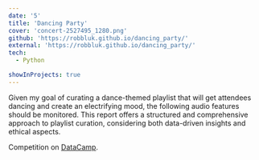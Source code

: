 ```yaml
---
date: '5'
title: 'Dancing Party'
cover: 'concert-2527495_1280.png'
github: 'https://robbluk.github.io/dancing_party/'
external: 'https://robbluk.github.io/dancing_party/'
tech:
  - Python

showInProjects: true
---
```


Given my goal of curating a dance-themed playlist that will get attendees dancing and create an electrifying mood, the following audio features should be monitored.
This report offers a structured and comprehensive approach to playlist curation, considering both data-driven insights and ethical aspects.

Competition on [DataCamp](https://app.datacamp.com/learn/competitions/dance-party-songs).
